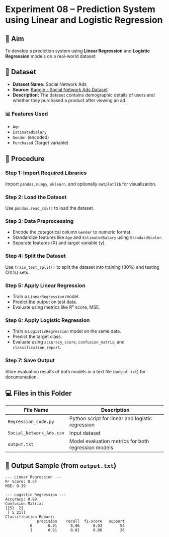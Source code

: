 # Experiment 08 – Prediction System using Linear and Logistic Regression

## 🎯 Aim
To develop a prediction system using **Linear Regression** and **Logistic Regression** models on a real-world dataset.

## 📂 Dataset
- **Dataset Name:** Social Network Ads
- **Source:** [Kaggle - Social Network Ads Dataset](https://www.kaggle.com/datasets/rakeshrau/social-network-ads)
- **Description:** The dataset contains demographic details of users and whether they purchased a product after viewing an ad.

### 📊 Features Used
- `Age`
- `EstimatedSalary`
- `Gender` (encoded)
- `Purchased` (Target variable)

## 🧠 Procedure

### Step 1: Import Required Libraries  
Import `pandas`, `numpy`, `sklearn`, and optionally `matplotlib` for visualization.

### Step 2: Load the Dataset  
Use `pandas.read_csv()` to load the dataset.

### Step 3: Data Preprocessing  
- Encode the categorical column `Gender` to numeric format.
- Standardize features like `Age` and `EstimatedSalary` using `StandardScaler`.
- Separate features (X) and target variable (y).

### Step 4: Split the Dataset  
Use `train_test_split()` to split the dataset into training (80%) and testing (20%) sets.

### Step 5: Apply Linear Regression  
- Train a `LinearRegression` model.
- Predict the output on test data.
- Evaluate using metrics like R² score, MSE.

### Step 6: Apply Logistic Regression  
- Train a `LogisticRegression` model on the same data.
- Predict the target class.
- Evaluate using `accuracy_score`, `confusion_matrix`, and `classification_report`.

### Step 7: Save Output  
Store evaluation results of both models in a text file (`output.txt`) for documentation.

## 💻 Files in this Folder

| File Name                    | Description                                         |
|-----------------------------|-----------------------------------------------------|
| `Regression_code.py`        | Python script for linear and logistic regression    |
| `Social_Network_Ads.csv`    | Input dataset                                       |
| `output.txt`                | Model evaluation metrics for both regression models |

## 📌 Output Sample (from `output.txt`)
```text
--- Linear Regression ---
R² Score: 0.54
MSE: 0.19

--- Logistic Regression ---
Accuracy: 0.89
Confusion Matrix:
[[52  2]
 [ 5 21]]
Classification Report:
              precision    recall  f1-score   support
           0       0.91      0.96      0.93        54
           1       0.91      0.81      0.86        26
